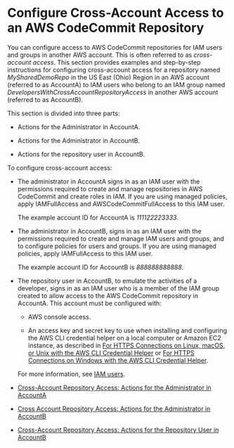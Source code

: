 # Configure Cross\-Account Access to an AWS CodeCommit Repository<a name="cross-account"></a>

You can configure access to AWS CodeCommit repositories for IAM users and groups in another AWS account\. This is often referred to as *cross\-account access*\. This section provides examples and step\-by\-step instructions for configuring cross\-account access for a repository named *MySharedDemoRepo* in the US East \(Ohio\) Region in an AWS account \(referred to as AccountA\) to IAM users who belong to an IAM group named *DevelopersWithCrossAccountRepositoryAccess* in another AWS account \(referred to as AccountB\)\.

This section is divided into three parts:

+ Actions for the Administrator in AccountA\.

+ Actions for the Administrator in AccountB\.

+ Actions for the repository user in AccountB\.

To configure cross\-account access:

+ The administrator in AccountA signs in as an IAM user with the permissions required to create and manage repositories in AWS CodeCommit and create roles in IAM\. If you are using managed policies, apply IAMFullAccess and AWSCodeCommitFullAccess to this IAM user\.

  The example account ID for AccountA is *111122223333*\.

+ The administrator in AccountB, signs in as an IAM user with the permissions required to create and manage IAM users and groups, and to configure policies for users and groups\. If you are using managed policies, apply IAMFullAccess to this IAM user\.

  The example account ID for AccountB is *888888888888*\.

+ The repository user in AccountB, to emulate the activities of a developer, signs in as an IAM user who is a member of the IAM group created to allow access to the AWS CodeCommit repository in AccountA\. This account must be configured with: 

  + AWS console access\.

  + An access key and secret key to use when installing and configuring the AWS CLI credential helper on a local computer or Amazon EC2 instance, as described in [For HTTPS Connections on Linux, macOS, or Unix with the AWS CLI Credential Helper](setting-up-https-unixes.md) or [For HTTPS Connections on Windows with the AWS CLI Credential Helper](setting-up-https-windows.md)\.

  For more information, see [IAM users](http://docs.aws.amazon.com/IAM/latest/UserGuide/introduction_identity-management.html#intro-identity-users)\.


+ [Cross\-Account Repository Access: Actions for the Administrator in AccountA](cross-account-administrator-a.md)
+ [Cross Account Repository Access: Actions for the Administrator in AccountB](cross-account-administrator-b.md)
+ [Cross\-Account Repository Access: Actions for the Repository User in AccountB](cross-account-user-b.md)